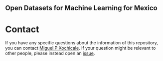 Open Datasets for Machine Learning for Mexico
---




# Contact
If you have any specific questions about the information of this repository, 
you can contact [Miguel P Xochicale](http://mxochicale.github.io). 
If your question might be relevant to other people, please instead open an [issue](https://github.com/mxochicale/dl4mx-using-opendata/issues).
